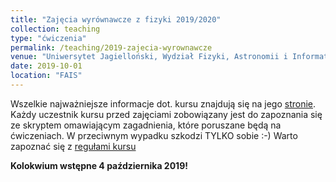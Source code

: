 ```yaml
---
title: "Zajęcia wyrównawcze z fizyki 2019/2020"
collection: teaching
type: "ćwiczenia"
permalink: /teaching/2019-zajecia-wyrownawcze
venue: "Uniwersytet Jagielloński, Wydział Fizyki, Astronomii i Informatyki Stosowanej"
date: 2019-10-01
location: "FAIS"
---
```


Wszelkie najważniejsze informacje dot. kursu znajdują się na jego [stronie](https://users.uj.edu.pl/~zawadzki/ff/).
Każdy uczestnik kursu przed zajęciami zobowiązany jest do zapoznania się ze skryptem omawiającym zagadnienia, które poruszane będą na ćwiczeniach. W przeciwnym wypadku szkodzi TYLKO sobie :-) Warto zapoznać się z [regułami kursu](/files/reguly_2019.pdf)

**Kolokwium wstępne 4 października 2019!**

